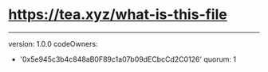 
# https://tea.xyz/what-is-this-file
---
version: 1.0.0
codeOwners:
  - '0x5e945c3b4c848aB0F89c1a07b09dECbcCd2C0126'
quorum: 1
